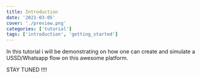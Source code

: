 ```yaml
---
title: Introduction
date: '2021-03-05'
cover: './preview.png'
categories: ['tutorial']
tags: ['introduction', 'getting_started']
---
```


In this tutorial i will be demonstrating on how one can create and simulate a USSD/Whatsapp flow on this awesome platform.

STAY TUNED !!!!

